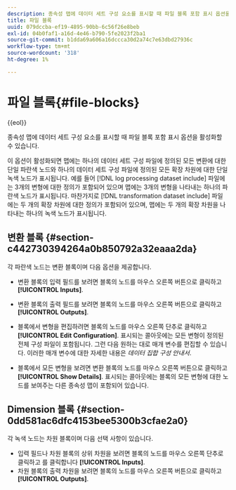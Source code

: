 ```yaml
---
description: 종속성 맵에 데이터 세트 구성 요소를 표시할 때 파일 블록 포함 표시 옵션을 활성화할 수 있습니다.
title: 파일 블록
uuid: 079dccba-ef19-4895-90bb-6c56f26e8beb
exl-id: 04b0faf1-a16d-4e46-b790-5fe2023f2ba1
source-git-commit: b1dda69a606a16dccca30d2a74c7e63dbd27936c
workflow-type: tm+mt
source-wordcount: '318'
ht-degree: 1%

---
```


# 파일 블록{#file-blocks}

{{eol}}

종속성 맵에 데이터 세트 구성 요소를 표시할 때 파일 블록 포함 표시 옵션을 활성화할 수 있습니다.

이 옵션이 활성화되면 맵에는 하나의 데이터 세트 구성 파일에 정의된 모든 변환에 대한 단일 파란색 노드와 하나의 데이터 세트 구성 파일에 정의된 모든 확장 차원에 대한 단일 녹색 노드가 표시됩니다. 예를 들어 [!DNL log processing dataset include] 파일에는 3개의 변형에 대한 정의가 포함되어 있으며 맵에는 3개의 변형을 나타내는 하나의 파란색 노드가 표시됩니다. 마찬가지로 [!DNL transformation dataset include] 파일에는 두 개의 확장 차원에 대한 정의가 포함되어 있으며, 맵에는 두 개의 확장 차원을 나타내는 하나의 녹색 노드가 표시됩니다.

## 변환 블록 {#section-c442730394264a0b850792a32eaaa2da}

각 파란색 노드는 변환 블록이며 다음 옵션을 제공합니다.

* 변환 블록의 입력 필드를 보려면 블록의 노드를 마우스 오른쪽 버튼으로 클릭하고 **[!UICONTROL Inputs]**.
* 변환 블록의 출력 필드를 보려면 블록의 노드를 마우스 오른쪽 버튼으로 클릭하고 **[!UICONTROL Outputs]**.
* 블록에서 변형을 편집하려면 블록의 노드를 마우스 오른쪽 단추로 클릭하고 **[!UICONTROL Edit Configuration]**. 표시되는 콜아웃에는 모든 변형이 정의된 전체 구성 파일이 포함됩니다. 그런 다음 원하는 대로 매개 변수를 편집할 수 있습니다. 이러한 매개 변수에 대한 자세한 내용은 *데이터 집합 구성 안내서*.

* 블록에서 모든 변형을 보려면 변환 블록의 노드를 마우스 오른쪽 버튼으로 클릭하고 **[!UICONTROL Show Details]**. 표시되는 콜아웃에는 블록의 모든 변형에 대한 노드를 보여주는 다른 종속성 맵이 포함되어 있습니다.

## Dimension 블록 {#section-0dd581ac6dfc4153bee5300b3cfae2a0}

각 녹색 노드는 차원 블록이며 다음 선택 사항이 있습니다.

* 입력 필드나 차원 블록의 상위 차원을 보려면 블록의 노드를 마우스 오른쪽 단추로 클릭하고 를 클릭합니다 **[!UICONTROL Inputs]**.
* 차원 블록의 출력 차원을 보려면 블록의 노드를 마우스 오른쪽 버튼으로 클릭하고 **[!UICONTROL Outputs]**.
